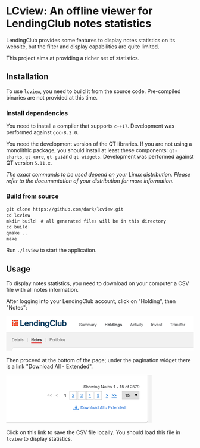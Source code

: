 # LCview: An offline viewer for LendingClub notes statistics

LendingClub provides some features to display notes statistics on its
website, but the filter and display capabilities are quite limited.

This project aims at providing a richer set of statistics.

## Installation

To use `lcview`, you need to build it from the source
code. Pre-compiled binaries are not provided at this time.

### Install dependencies

You need to install a compiler that supports `c++17`. Development was
performed against `gcc-8.2.0`.

You need the development version of the QT libraries. If you are not
using a monolithic package, you should install at least these
components: `qt-charts`, `qt-core`, `qt-gui`and
`qt-widgets`. Development was performed against QT version `5.11.x`.

*The exact commands to be used depend on your Linux
distribution. Please refer to the documentation of your distribution
for more information.*


### Build from source

```
git clone https://github.com/dark/lcview.git
cd lcview
mkdir build  # all generated files will be in this directory
cd build
qmake ..
make
```

Run `./lcview` to start the application.

## Usage

To display notes statistics, you need to download on your computer a
CSV file with all notes information.

After logging into your LendingClub account, click on "Holding", then
"Notes":

![Step 1](docs/images/usage-step-1.png)


Then proceed at the bottom of the page; under the pagination widget
there is a link "Download All - Extended".

![Step 2](docs/images/usage-step-2.png)


Click on this link to save the CSV file locally. You should load this
file in `lcview` to display statistics.
